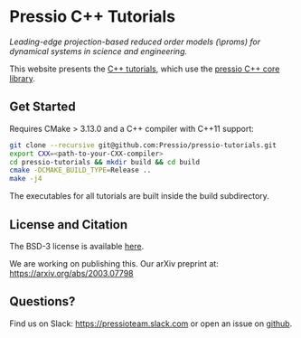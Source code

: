 # Pressio C++ Tutorials

*Leading-edge projection-based reduced order models (\proms) for
dynamical systems in science and engineering.*

This website presents the [C++ tutorials](https://github.com/Pressio/pressio-tutorials),
which use the [pressio C++ core library](https://pressio.github.io/pressio/html/index.html).<br>
<!-- The full project website is [here](https://pressio.github.io/). -->

## Get Started

Requires CMake > 3.13.0 and a C++ compiler with C++11 support:
```bash
git clone --recursive git@github.com:Pressio/pressio-tutorials.git
export CXX=<path-to-your-CXX-compiler>
cd pressio-tutorials && mkdir build && cd build
cmake -DCMAKE_BUILD_TYPE=Release ..
make -j4
```
The executables for all tutorials are built inside the build subdirectory.

## License and Citation
The BSD-3 license is available [here](https://pressio.github.io/various/license/).

We are working on publishing this. Our arXiv preprint at: https://arxiv.org/abs/2003.07798

## Questions?
Find us on Slack: https://pressioteam.slack.com or
open an issue on [github](https://github.com/Pressio/pressio-tutorials).
